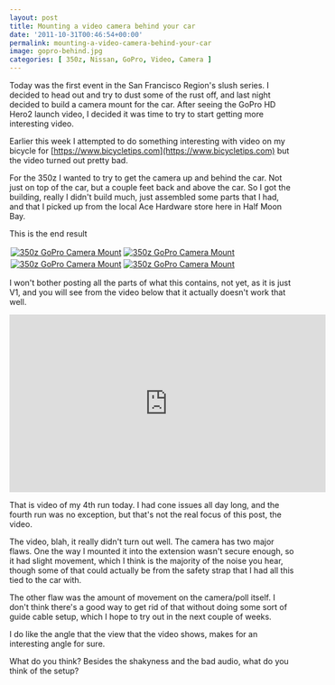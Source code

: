 ```yaml
---
layout: post
title: Mounting a video camera behind your car
date: '2011-10-31T00:46:54+00:00'
permalink: mounting-a-video-camera-behind-your-car
image: gopro-behind.jpg
categories: [ 350z, Nissan, GoPro, Video, Camera ]
---
```

Today was the first event in the San Francisco Region's slush series. I decided to head out and try to dust some of the rust off, and last night decided to build a camera mount for the car. After seeing the GoPro HD Hero2 launch video, I decided it was time to try to start getting more interesting video.

Earlier this week I attempted to do something interesting with video on my bicycle for [https://www.bicycletips.com](https://www.bicycletips.com) but the video turned out pretty bad.

For the 350z I wanted to try to get the camera up and behind the car. Not just on top of the car, but a couple feet back and above the car. So I got the building, really I didn't build much, just assembled some parts that I had, and that I picked up from the local Ace Hardware store here in Half Moon Bay.

This is the end result

<a title="350z GoPro Camera Mount" href="https://www.flickr.com/photos/17726343@N00/6296840717/"><img alt="350z GoPro Camera Mount" src="http://static.flickr.com/6239/6296840717_69c4234746_m.jpg" style="margin: 2px; border-width: 0px; border-style: solid;" /></a><a title="350z GoPro Camera Mount" href="https://www.flickr.com/photos/17726343@N00/6296840093/"><img alt="350z GoPro Camera Mount" src="http://static.flickr.com/6114/6296840093_c85311f6e9_m.jpg" style="margin: 2px; border-width: 0px; border-style: solid;" /></a><a title="350z GoPro Camera Mount" href="https://www.flickr.com/photos/17726343@N00/6296839317/"><img alt="350z GoPro Camera Mount" src="http://static.flickr.com/6112/6296839317_53832268fa_m.jpg" style="margin: 2px; border-width: 0px; border-style: solid;" /></a><a title="350z GoPro Camera Mount" href="https://www.flickr.com/photos/17726343@N00/6297368710/"><img alt="350z GoPro Camera Mount" src="http://static.flickr.com/6217/6297368710_ea8e4ab569_m.jpg" style="margin: 2px; border-width: 0px; border-style: solid;" /></a>

I won't bother posting all the parts of what this contains, not yet, as it is just V1, and you will see from the video below that it actually doesn't work that well.

<iframe width="560" height="315" src="https://www.youtube.com/embed/StTNNow9F74?si=GqXa9EDs_7He7yP4" title="YouTube video player" frameborder="0" allow="accelerometer; autoplay; clipboard-write; encrypted-media; gyroscope; picture-in-picture; web-share" referrerpolicy="strict-origin-when-cross-origin" allowfullscreen></iframe>

That is video of my 4th run today. I had cone issues all day long, and the fourth run was no exception, but that's not the real focus of this post, the video.

The video, blah, it really didn't turn out well. The camera has two major flaws. One the way I mounted it into the extension wasn't secure enough, so it had slight movement, which I think is the majority of the noise you hear, though some of that could actually be from the safety strap that I had all this tied to the car with.

The other flaw was the amount of movement on the camera/poll itself. I don't think there's a good way to get rid of that without doing some sort of guide cable setup, which I hope to try out in the next couple of weeks.

I do like the angle that the view that the video shows, makes for an interesting angle for sure.

What do you think? Besides the shakyness and the bad audio, what do you think of the setup?


